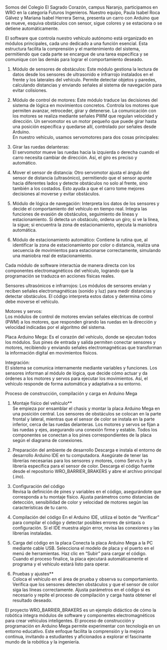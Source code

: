 Somos del Colegio El Sagrado Corazón, campus Naranjo, participamos en WRO en la categoría Futuros Ingenieros. Nuestro equipo, Paula Isabel Roca Gálvez y Mariana Isabel Herrera Serna, presenta un carro con Arduino que se mueve, esquiva obstáculos con sensor, sigue colores y se estaciona o se detiene automáticamente.

El software que controla nuestro vehículo autónomo está organizado en módulos principales, cada uno dedicado a una función esencial. Esta estructura facilita la comprensión y el mantenimiento del sistema, permitiendo que cada parte se encargue de una tarea específica y se comunique con las demás para lograr el comportamiento deseado.

1. Módulo de sensores de obstáculos: 
Este módulo gestiona la lectura de datos desde los sensores de ultrasonido e infrarrojo instalados en el frente y los laterales del vehículo. Permite detectar objetos y paredes, calculando distancias y enviando señales al sistema de navegación para evitar colisiones.

2. Módulo de control de motores:
Este módulo traduce las decisiones del sistema de lógica en movimientos concretos. Controla los motores que permiten avanzar, retroceder, girar y detenerse. La comunicación con los motores se realiza mediante señales PWM que regulan velocidad y dirección.
Un servomotor es un motor pequeño que puede girar hasta una posición específica y quedarse allí, controlado por señales desde Arduino.  
En nuestro vehículo, usamos servomotores para dos cosas principales:

3. Girar las ruedas delanteras:  
   El servomotor mueve las ruedas hacia la izquierda o derecha cuando el carro necesita cambiar de dirección. Así, el giro es preciso y automático.

4. Mover el sensor de distancia: 
   Otro servomotor ajusta el ángulo del sensor de distancia (ultrasónico), permitiendo que el sensor apunte hacia diferentes lados y detecte obstáculos no solo al frente, sino también a los costados. Esto ayuda a que el carro tome mejores decisiones al moverse y evitar obstáculos.

5. Módulo de lógica de navegación: 
Interpreta los datos de los sensores y decide el comportamiento del vehículo en tiempo real. Integra las funciones de evasión de obstáculos, seguimiento de líneas y estacionamiento. Si detecta un obstáculo, ordena un giro; si ve la línea, la sigue; si encuentra la zona de estacionamiento, ejecuta la maniobra automática.

6. Módulo de estacionamiento automático: 
Contiene la rutina que, al identificar la zona de estacionamiento por color o distancia, realiza una secuencia de movimientos para estacionarse correctamente, simulando una maniobra real de estacionamiento.



Cada módulo de software interactúa de manera directa con los componentes electromagnéticos del vehículo, logrando que la programación se traduzca en acciones físicas reales.

Sensores ultrasónicos e infrarrojos: 
  Los módulos de sensores envían y reciben señales electromagnéticas (sonido y luz) para medir distancias y detectar obstáculos. El código interpreta estos datos y determina cómo debe moverse el vehículo.

  
  Motores y servos:  
  Los módulos de control de motores envían señales eléctricas de control (PWM) a los motores, que responden girando las ruedas en la dirección y velocidad indicadas por el algoritmo del sistema.

Placa Arduino Mega: 
  Es el corazón del vehículo, donde se ejecutan todos los módulos. Sus pines de entrada y salida permiten conectar sensores y motores, recibiendo y enviando señales electromagnéticas que transforman la información digital en movimientos físicos.

  Integración:  
  El sistema se comunica internamente mediante variables y funciones. Los sensores informan al módulo de lógica, que decide cómo actuar y da órdenes a los motores y servos para ejecutar los movimientos. Así, el vehículo responde de forma automática y adaptativa a su entorno.
  

Proceso de construcción, compilación y carga en Arduino Mega

1. Montaje físico del vehículo**  
Se empieza por ensamblar el chasis y montar la placa Arduino Mega en una posición central. Los sensores de obstáculos se colocan en la parte frontal y lateral, mientras que el sensor de color se instala en la parte inferior, cerca de las ruedas delanteras. Los motores y servos se fijan a las ruedas y ejes, asegurando una conexión firme y estable. Todos los componentes se conectan a los pines correspondientes de la placa según el diagrama de conexiones.

2. Preparación del ambiente de desarrollo 
Descarga e instala el entorno de desarrollo Arduino IDE en tu computadora. Asegúrate de tener las librerías necesarias para los sensores y motores, como Servo.h y la librería específica para el sensor de color. Descarga el código fuente desde el repositorio WRO_BARRIER_BRAKERS y abre el archivo principal (.ino).

3. Configuración del código  
Revisa la definición de pines y variables en el código, asegurándote que corresponda a tu montaje físico. Ajusta parámetros como distancias de detección, sensibilidad de color y velocidad de motores según las características de tu carro.

4. Compilación del código
En el Arduino IDE, utiliza el botón de “Verificar” para compilar el código y detectar posibles errores de sintaxis o configuración. Si el IDE muestra algún error, revisa las conexiones y las librerías instaladas.

5. Carga del código en la placa 
Conecta la placa Arduino Mega a la PC mediante cable USB. Selecciona el modelo de placa y el puerto en el menú de herramientas. Haz clic en “Subir” para cargar el código. Cuando el proceso finalice, la placa ejecutará automáticamente el programa y el vehículo estará listo para operar.

6. Pruebas y ajustes**  
Coloca el vehículo en el área de prueba y observa su comportamiento. Verifica que los sensores detecten obstáculos y que el sensor de color siga las líneas correctamente. Ajusta parámetros en el código si es necesario y repite el proceso de compilación y carga hasta obtener el resultado deseado.


El proyecto WRO_BARRIER_BRAKERS es un ejemplo didáctico de cómo la robótica integra módulos de software y componentes electromagnéticos para crear vehículos inteligentes. El proceso de construcción y programación en Arduino Mega permite experimentar con tecnología en un entorno educativo. Este enfoque facilita la comprensión y la mejora continua, invitando a estudiantes y aficionados a explorar el fascinante mundo de la robótica y la ingeniería.
